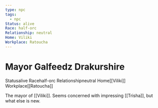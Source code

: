 ```yaml
---
type: npc
tags:
  - npc
Status: alive
Race: half-orc
Relationship: neutral
Home: Viliki
Workplace: Ratoucha
---
```


# Mayor Galfeedz Drakurshire
<span class="dataview inline-field"><span class="inline-field-key">Status</span><span class="inline-field-value">alive</span></span>
<span class="dataview inline-field"><span class="inline-field-key">Race</span><span class="inline-field-value">half-orc</span></span>
<span class="dataview inline-field"><span class="inline-field-key">Relationship</span><span class="inline-field-value">neutral</span></span>
<span class="dataview inline-field"><span class="inline-field-key">Home</span><span class="inline-field-value">[[Viliki]]</span></span>
<span class="dataview inline-field"><span class="inline-field-key">Workplace</span><span class="inline-field-value">[[Ratoucha]]</span></span>

The mayor of [[Viliki]]. Seems concerned with impressing [[Trisha]], but what else is new. 